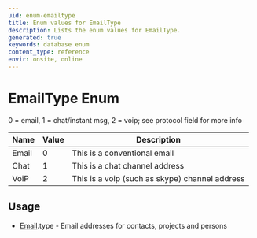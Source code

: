 ```yaml
---
uid: enum-emailtype
title: Enum values for EmailType
description: Lists the enum values for EmailType.
generated: true
keywords: database enum
content_type: reference
envir: onsite, online
---
```


# EmailType Enum

0 = email, 1 = chat/instant msg, 2 = voip; see protocol field for more info

| Name | Value | Description |
|------|-------|-------------|
|Email|0|This is a conventional email|
|Chat|1|This is a chat channel address|
|VoiP|2|This is a voip (such as skype) channel address|

## Usage

* [Email](../email.md).type - Email addresses for contacts, projects and persons

